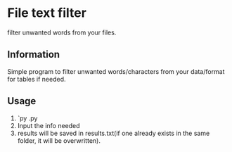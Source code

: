 # File text filter
filter unwanted words from your files.

## Information
Simple program to filter unwanted words/characters from your data/format for tables if needed.

## Usage
1. `py <programName>.py <filename with its type>
2. Input the info needed
3. results will be saved in results.txt(if one already exists in the same folder, it will be overwritten).
